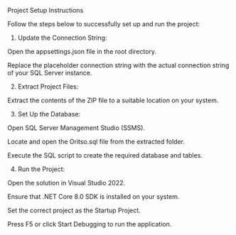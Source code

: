 Project Setup Instructions

Follow the steps below to successfully set up and run the project:

1. Update the Connection String:

Open the appsettings.json file in the root directory.

Replace the placeholder connection string with the actual connection string of your SQL Server instance.



2. Extract Project Files:

Extract the contents of the ZIP file to a suitable location on your system.



3. Set Up the Database:

Open SQL Server Management Studio (SSMS).

Locate and open the Oritso.sql file from the extracted folder.

Execute the SQL script to create the required database and tables.



4. Run the Project:

Open the solution in Visual Studio 2022.

Ensure that .NET Core 8.0 SDK is installed on your system.

Set the correct project as the Startup Project.

Press F5 or click Start Debugging to run the application.
